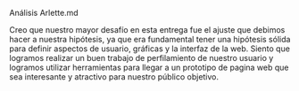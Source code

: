 Análisis Arlette.md

Creo que nuestro mayor desafío en esta entrega fue el ajuste que debimos hacer a nuestra hipótesis, ya que era fundamental tener una hipótesis sólida para definir aspectos de usuario, gráficas y la interfaz de la web. Siento que logramos realizar un buen trabajo de perfilamiento de nuestro usuario y logramos utilizar herramientas para llegar a un prototipo de pagina web que sea interesante y atractivo para nuestro público objetivo.